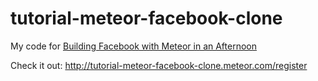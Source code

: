 # tutorial-meteor-facebook-clone

My code for [Building Facebook with Meteor in an Afternoon](http://krishamoud.me/building-a-facebook-clone-with-meteorjs/)

Check it out: http://tutorial-meteor-facebook-clone.meteor.com/register